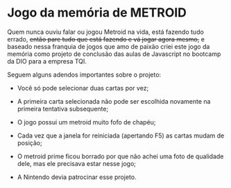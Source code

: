 # Jogo da memória de METROID



Quem nunca ouviu falar ou jogou Metroid na vida, está fazendo tudo errado, ~~então pare tudo que está fazendo e vá jogar agora mesmo,~~ e baseado nessa franquia de jogos que amo de paixão criei este jogo da memória como projeto de conclusão das aulas de Javascript no bootcamp da DIO para a empresa TQI.

Seguem alguns adendos importantes sobre o projeto:

+ Você só pode selecionar duas cartas por vez;

+ A primeira carta selecionada não pode ser escolhida novamente na primeira tentativa subsequente;

+ O jogo possui um metroid muito fofo de chapéu;

+ Cada vez que a janela for reiniciada (apertando F5) as cartas mudam de posição;

+ O metroid prime ficou borrado por que não achei uma foto de qualidade dele, mas ele precisava estar nesse jogo;

+ A Nintendo devia patrocinar esse projeto.


